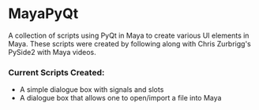 # MayaPyQt
A collection of scripts using PyQt in Maya to create various UI elements in Maya. These scripts were created by following along with Chris Zurbrigg's PySide2 with Maya videos.

### Current Scripts Created:
- A simple dialogue box with signals and slots
- A dialogue box that allows one to open/import a file into Maya
